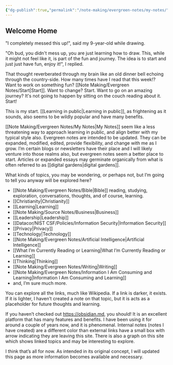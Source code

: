 ```yaml
---
{"dg-publish":true,"permalink":"/note-making/evergreen-notes/my-notes/","tags":["gardenEntry"],"created":"","updated":""}
---
```


## Welcome Home

"I completely messed this up!", said my 9-year-old while drawing. 

"Oh bud, you didn't mess up, you are just learning how to draw. This, while it might not feel like it, is part of the fun and journey. The idea is to start and just just have fun, enjoy it!", I replied.

That thought reverberated through my brain like an old dinner bell echoing through the country-side. How many times have I read that this week!? Want to work on something fun? [[Note Making/Evergreen Notes/Start\|Start]]. Want to change? Start. Want to go on an amazing journey? It's not going to happen by sitting on the couch reading about it. Start!

This is my start. [[Learning in public\|Learning in public]], as frightening as it sounds, also seems to be wildly popular and have many benefits. 

[[Note Making/Evergreen Notes/My Notes\|My Notes]] seem like a less threatening way to approach learning in public, and align better with my typical style also. Evergreen notes are intended to be updated. They can be expanded, modified, edited, provide flexibility, and change with me as I grow. I’m certain blogs or newsletters have their place and I will likely venture into those realms also, but evergreen notes seem a better place to start. Articles or expanded essays may germinate organically from what is often referred to as [[digital gardens\|digital gardens]]. 

What kinds of topics, you may be wondering, or perhaps not, but I’m going to tell you anyway will be explored here?

- [[Note Making/Evergreen Notes/Bible\|Bible]] reading, studying, exploration, conversations, thoughts, and of course, learning.
- [[Christianity\|Christianity]]
- [[Learning\|Learning]]
- [[Note Making/Source Notes/Business\|Business]] 
- [[Leadership\|Leadership]] 
- [[Datacor/NIST CSF/Policies/Information Security\|Information Security]] 
- [[Privacy\|Privacy]]
- [[Technology\|Technology]]
- [[Note Making/Evergreen Notes/Artificial Intelligence\|Artificial Intelligence]]
- [[What I’m Currently Reading or Learning\|What I’m Currently Reading or Learning]]
- [[Thinking\|Thinking]]
- [[Note Making/Evergreen Notes/Writing\|Writing]]
- [[Note Making/Evergreen Notes/Information I Am Consuming and Learning\|Information I Am Consuming and Learning]]
- and, I’m sure much more.

You can explore all the links, much like Wikipedia. If a link is darker, it exists. If it is lighter, I haven’t created a note on that topic, but it is acts as a placeholder for future thoughts and learning. 

If you haven’t checked out https://obsidian.md, you should! It is an excellent platform that has many features and benefits. I have been using it for around a couple of years now, and it is phenomenal. Internal notes (notes I have created) are a different color than external links have a small box with arrow indicating they are leaving this site. There is also a graph on this site which shows linked topics and may be interesting to explore. 

I think that’s all for now. As intended in its original concept, I will updated this page as more information becomes available and necessary. 